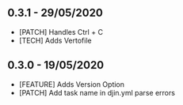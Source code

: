 ## 0.3.1 - 29/05/2020
 * [PATCH] Handles Ctrl + C
 * [TECH] Adds Vertofile

## 0.3.0 - 19/05/2020
 * [FEATURE] Adds Version Option
 * [PATCH] Add task name in djin.yml parse errors

